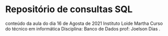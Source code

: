 # Repositório de consultas SQL
conteúdo da aula do dia 16 de Agosta de 2021
Instituto Loide Martha
Curso do técnico em informática
Disciplina: Banco de Dados
prof: Joelson Dias         .                                                                                                                                                                                                                                                                                                                                                                                                                                                                                                                                                                                                                                                                               